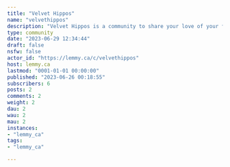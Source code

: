 ```yaml
---
title: "Velvet Hippos" 
name: "velvethippos"
description: "Velvet Hippos is a community to share your love of your favourite velvet hippos through pictures, video, etc. Velvet Hippos include Staffordshire Terriers, American Bullies, American Pitbulls and other pitty breeds. We are all inclusive and invite posts of dogs cross bred with these breeds, as well.  This is a NO HATE community. "
type: community
date: "2023-06-29 12:34:44"
draft: false
nsfw: false
actor_id: "https://lemmy.ca/c/velvethippos"
host: lemmy.ca
lastmod: "0001-01-01 00:00:00"
published: "2023-06-26 00:18:55"
subscribers: 6
posts: 2
comments: 2
weight: 2
dau: 2
wau: 2
mau: 2
instances:
- "lemmy_ca"
tags: 
- "lemmy_ca"

---
```

